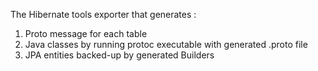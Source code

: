 The Hibernate tools exporter that generates :
1. Proto message for each table
2. Java classes by running protoc executable with generated .proto file
3. JPA entities backed-up by generated Builders
